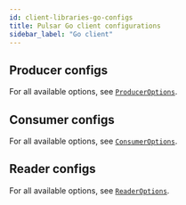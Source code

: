 ```yaml
---
id: client-libraries-go-configs
title: Pulsar Go client configurations
sidebar_label: "Go client"
---
```



## Producer configs

For all available options, see [`ProducerOptions`](https://pkg.go.dev/github.com/apache/pulsar-client-go/pulsar#ProducerOptions).

## Consumer configs

For all available options, see [`ConsumerOptions`](https://pkg.go.dev/github.com/apache/pulsar-client-go/pulsar#ConsumerOptions).

## Reader configs

For all available options, see [`ReaderOptions`](https://pkg.go.dev/github.com/apache/pulsar-client-go/pulsar#ReaderOptions).